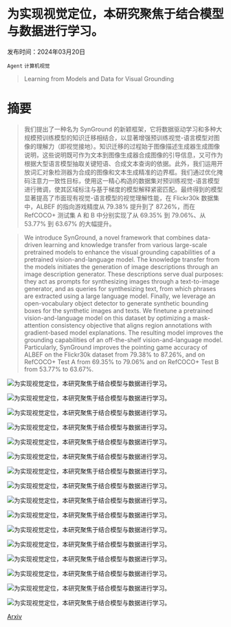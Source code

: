 # 为实现视觉定位，本研究聚焦于结合模型与数据进行学习。

发布时间：2024年03月20日

`Agent` `计算机视觉`

> Learning from Models and Data for Visual Grounding

# 摘要

> 我们提出了一种名为 SynGround 的新颖框架，它将数据驱动学习和多种大规模预训练模型的知识迁移相结合，以显著增强预训练视觉-语言模型对图像的理解力（即视觉接地）。知识迁移的过程始于图像描述生成器生成图像说明，这些说明既可作为文本到图像生成器合成图像的引导信息，又可作为根据大型语言模型抽取关键短语、合成文本查询的依据。此外，我们运用开放词汇对象检测器为合成的图像和文本生成精准的边界框。我们通过优化掩码注意力一致性目标，使用这一精心构造的数据集对预训练视觉-语言模型进行微调，使其区域标注与基于梯度的模型解释紧密匹配。最终得到的模型显著提高了市面现有视觉-语言模型的视觉理解性能，在 Flickr30k 数据集中，ALBEF 的指向游戏精度从 79.38% 提升到了 87.26%，而在 RefCOCO+ 测试集 A 和 B 中分别实现了从 69.35% 到 79.06%、从 53.77% 到 63.67% 的大幅提升。

> We introduce SynGround, a novel framework that combines data-driven learning and knowledge transfer from various large-scale pretrained models to enhance the visual grounding capabilities of a pretrained vision-and-language model. The knowledge transfer from the models initiates the generation of image descriptions through an image description generator. These descriptions serve dual purposes: they act as prompts for synthesizing images through a text-to-image generator, and as queries for synthesizing text, from which phrases are extracted using a large language model. Finally, we leverage an open-vocabulary object detector to generate synthetic bounding boxes for the synthetic images and texts. We finetune a pretrained vision-and-language model on this dataset by optimizing a mask-attention consistency objective that aligns region annotations with gradient-based model explanations. The resulting model improves the grounding capabilities of an off-the-shelf vision-and-language model. Particularly, SynGround improves the pointing game accuracy of ALBEF on the Flickr30k dataset from 79.38% to 87.26%, and on RefCOCO+ Test A from 69.35% to 79.06% and on RefCOCO+ Test B from 53.77% to 63.67%.

![为实现视觉定位，本研究聚焦于结合模型与数据进行学习。](../../../paper_images/2403.13804/x1.png)

![为实现视觉定位，本研究聚焦于结合模型与数据进行学习。](../../../paper_images/2403.13804/x2.png)

![为实现视觉定位，本研究聚焦于结合模型与数据进行学习。](../../../paper_images/2403.13804/x3.png)

![为实现视觉定位，本研究聚焦于结合模型与数据进行学习。](../../../paper_images/2403.13804/x4.png)

![为实现视觉定位，本研究聚焦于结合模型与数据进行学习。](../../../paper_images/2403.13804/x5.png)

![为实现视觉定位，本研究聚焦于结合模型与数据进行学习。](../../../paper_images/2403.13804/x6.png)

![为实现视觉定位，本研究聚焦于结合模型与数据进行学习。](../../../paper_images/2403.13804/x7.png)

![为实现视觉定位，本研究聚焦于结合模型与数据进行学习。](../../../paper_images/2403.13804/x8.png)

![为实现视觉定位，本研究聚焦于结合模型与数据进行学习。](../../../paper_images/2403.13804/x9.png)

![为实现视觉定位，本研究聚焦于结合模型与数据进行学习。](../../../paper_images/2403.13804/x10.png)

![为实现视觉定位，本研究聚焦于结合模型与数据进行学习。](../../../paper_images/2403.13804/x11.png)

![为实现视觉定位，本研究聚焦于结合模型与数据进行学习。](../../../paper_images/2403.13804/x12.png)

![为实现视觉定位，本研究聚焦于结合模型与数据进行学习。](../../../paper_images/2403.13804/x13.png)

![为实现视觉定位，本研究聚焦于结合模型与数据进行学习。](../../../paper_images/2403.13804/x14.png)

![为实现视觉定位，本研究聚焦于结合模型与数据进行学习。](../../../paper_images/2403.13804/x15.png)

![为实现视觉定位，本研究聚焦于结合模型与数据进行学习。](../../../paper_images/2403.13804/x16.png)

[Arxiv](https://arxiv.org/abs/2403.13804)